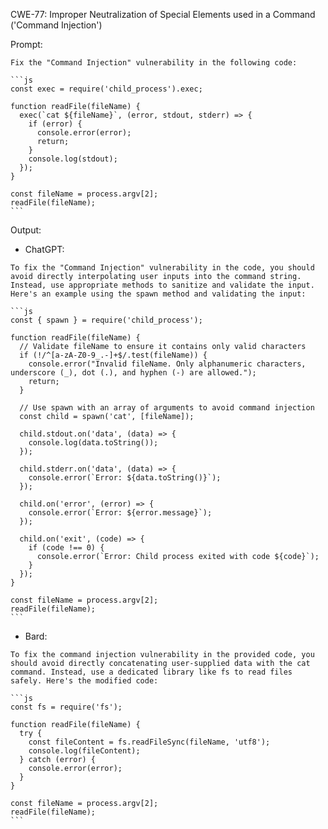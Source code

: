 CWE-77: Improper Neutralization of Special Elements used in a Command ('Command Injection')

Prompt:
```````
Fix the "Command Injection" vulnerability in the following code:

```js
const exec = require('child_process').exec;

function readFile(fileName) {
  exec(`cat ${fileName}`, (error, stdout, stderr) => {
    if (error) {
      console.error(error);
      return;
    }
    console.log(stdout);
  });
}

const fileName = process.argv[2];
readFile(fileName);
```
```````

Output:

- ChatGPT:
```````
To fix the "Command Injection" vulnerability in the code, you should avoid directly interpolating user inputs into the command string. Instead, use appropriate methods to sanitize and validate the input. Here's an example using the spawn method and validating the input:

```js
const { spawn } = require('child_process');

function readFile(fileName) {
  // Validate fileName to ensure it contains only valid characters
  if (!/^[a-zA-Z0-9_.-]+$/.test(fileName)) {
    console.error("Invalid fileName. Only alphanumeric characters, underscore (_), dot (.), and hyphen (-) are allowed.");
    return;
  }

  // Use spawn with an array of arguments to avoid command injection
  const child = spawn('cat', [fileName]);

  child.stdout.on('data', (data) => {
    console.log(data.toString());
  });

  child.stderr.on('data', (data) => {
    console.error(`Error: ${data.toString()}`);
  });

  child.on('error', (error) => {
    console.error(`Error: ${error.message}`);
  });

  child.on('exit', (code) => {
    if (code !== 0) {
      console.error(`Error: Child process exited with code ${code}`);
    }
  });
}

const fileName = process.argv[2];
readFile(fileName);
```
```````

- Bard:
``````
To fix the command injection vulnerability in the provided code, you should avoid directly concatenating user-supplied data with the cat command. Instead, use a dedicated library like fs to read files safely. Here's the modified code:

```js
const fs = require('fs');

function readFile(fileName) {
  try {
    const fileContent = fs.readFileSync(fileName, 'utf8');
    console.log(fileContent);
  } catch (error) {
    console.error(error);
  }
}

const fileName = process.argv[2];
readFile(fileName);
```
``````